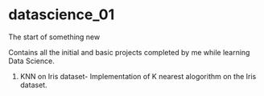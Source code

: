 # datascience_01
The start of something new

Contains all the initial and basic projects completed by me while learning Data Science.
1. KNN on Iris dataset- Implementation of K nearest alogorithm on the Iris dataset.
